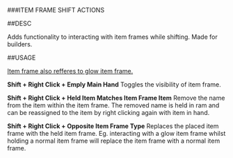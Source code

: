 ###ITEM FRAME SHIFT ACTIONS

##DESC

Adds functionality to interacting with item frames while shifting. Made for builders.

##USAGE

<ins>Item frame also refferes to glow item frame.</ins>

**Shift + Right Click + Emply Main Hand** Toggles the visibility of item frame.

**Shift + Right Click + Held Item Matches Item Frame Item** Remove the name from the item within the item frame.
    The removed name is held in ram and can be reassigned to the item by right clicking again with item in hand.

**Shift + Right Click + Opposite Item Frame Type** Replaces the placed item frame with the held item frame.
    Eg. interacting with a glow item frame whilst holding a normal item frame will replace the item frame with a normal item frame.
